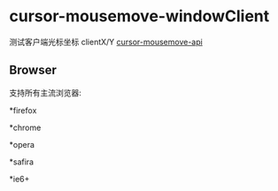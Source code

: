 # cursor-mousemove-windowClient

测试客户端光标坐标 clientX/Y  [cursor-mousemove-api](https://koringz.github.io/sclientandscreen/index.html)

## Browser

支持所有主流浏览器:

*firefox

*chrome

*opera

*safira

*ie6+
